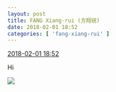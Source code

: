 ```yaml
---
layout: post
title: FANG Xiang-rui (方翔锐)
date: 2018-02-01 18:52
categories: [ 'fang-xiang-rui' ]
---
```


<div class="weibo-info">
  <a href="https://weibo.com/6117583008/G17Vo8MzM">2018-02-01 18:52</a>
</div>

Hi

<!-- more -->

<a href="https://wx4.sinaimg.cn/mw690/006G0KNGly1fo14jiib14j31jk2bc1kz.jpg">
  <img class="weibo-pic-preview" src="https://wx4.sinaimg.cn/orj360/006G0KNGly1fo14jiib14j31jk2bc1kz.jpg" />
</a>
